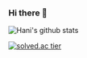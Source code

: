 ### Hi there 👋



![Hani's github stats](https://github-readme-stats.vercel.app/api?username=Hani-Levenshtein&show_icons=true&title_color=fff&icon_color=79ff97&text_color=9f9f9f&bg_color=151515&include_all_commits=true)


[![solved.ac tier](http://mazassumnida.wtf/api/generate_badge?boj=rkdus1177)](https://solved.ac/levenshtein7)
